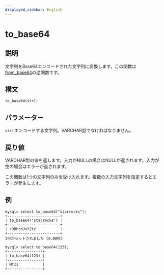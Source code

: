 ```yaml
---
displayed_sidebar: English
---
```


# to_base64

## 説明

文字列をBase64エンコードされた文字列に変換します。この関数は[from_base64](from_base64.md)の逆関数です。

## 構文

```Haskell
to_base64(str);
```

## パラメーター

`str`: エンコードする文字列。VARCHAR型でなければなりません。

## 戻り値

VARCHAR型の値を返します。入力がNULLの場合はNULLが返されます。入力が空の場合はエラーが返されます。

この関数は1つの文字列のみを受け入れます。複数の入力文字列を指定するとエラーが発生します。

## 例

```Plain Text
mysql> select to_base64("starrocks");
+------------------------+
| to_base64('starrocks') |
+------------------------+
| c3RhcnJvY2tz           |
+------------------------+
1行がセットされました (0.00秒)

mysql> select to_base64(123);
+----------------+
| to_base64(123) |
+----------------+
| MTIz           |
+----------------+
```
